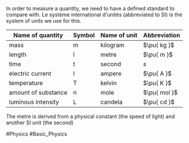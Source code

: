 In order to measure a quantity, we need to have a defined standard to compare with. Le système international d'unités (abbreviated to SI) is the system of units we use for this.

| Name of quantity | Symbol | Name of unit | Abbreviation |
| ---- | ---- | ---- | ---- |
| mass | m | kilogram | $\pu{ kg }$ |
| length | l | metre | $\pu{ m }$ |
| time | t | second | $s$ |
| electric current | I | ampere | $\pu{ A }$ |
| temperature | T | kelvin | $\pu{ K }$ |
| amount of substance | n | mole | $\pu{ mol }$ |
| luminous intensity | L | candela | $\pu{ cd }$ |
The metre is derived from a physical constant (the speed of light) and another SI unit (the second)

#Physics #Basic_Physics
